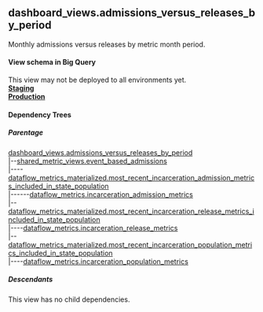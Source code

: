 ## dashboard_views.admissions_versus_releases_by_period
Monthly admissions versus releases by metric month period.

#### View schema in Big Query
This view may not be deployed to all environments yet.<br/>
[**Staging**](https://console.cloud.google.com/bigquery?pli=1&p=recidiviz-staging&page=table&project=recidiviz-staging&d=dashboard_views&t=admissions_versus_releases_by_period)
<br/>
[**Production**](https://console.cloud.google.com/bigquery?pli=1&p=recidiviz-123&page=table&project=recidiviz-123&d=dashboard_views&t=admissions_versus_releases_by_period)
<br/>

#### Dependency Trees

##### Parentage
[dashboard_views.admissions_versus_releases_by_period](../dashboard_views/admissions_versus_releases_by_period.md) <br/>
|--[shared_metric_views.event_based_admissions](../shared_metric_views/event_based_admissions.md) <br/>
|----[dataflow_metrics_materialized.most_recent_incarceration_admission_metrics_included_in_state_population](../dataflow_metrics_materialized/most_recent_incarceration_admission_metrics_included_in_state_population.md) <br/>
|------[dataflow_metrics.incarceration_admission_metrics](../../metrics/incarceration/incarceration_admission_metrics.md) <br/>
|--[dataflow_metrics_materialized.most_recent_incarceration_release_metrics_included_in_state_population](../dataflow_metrics_materialized/most_recent_incarceration_release_metrics_included_in_state_population.md) <br/>
|----[dataflow_metrics.incarceration_release_metrics](../../metrics/incarceration/incarceration_release_metrics.md) <br/>
|--[dataflow_metrics_materialized.most_recent_incarceration_population_metrics_included_in_state_population](../dataflow_metrics_materialized/most_recent_incarceration_population_metrics_included_in_state_population.md) <br/>
|----[dataflow_metrics.incarceration_population_metrics](../../metrics/incarceration/incarceration_population_metrics.md) <br/>


##### Descendants
This view has no child dependencies.
